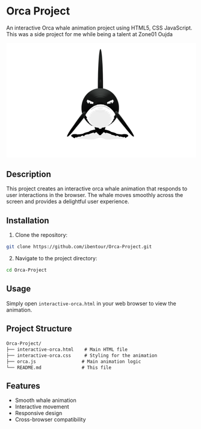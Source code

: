 # Orca Project

An interactive Orca whale animation project using HTML5, CSS JavaScript.
This was a side project for me while being a talent at Zone01 Oujda

![Ismail Bentour - Orca Whale Animation](orca-browser.png)


## Description

This project creates an interactive orca whale animation that responds to user interactions in the browser. The whale moves smoothly across the screen and provides a delightful user experience.

## Installation

1. Clone the repository:
```bash
git clone https://github.com/ibentour/Orca-Project.git
```

2. Navigate to the project directory:
```bash
cd Orca-Project
```

## Usage

Simply open `interactive-orca.html` in your web browser to view the animation.

## Project Structure

```
Orca-Project/
├── interactive-orca.html    # Main HTML file
├── interactive-orca.css     # Styling for the animation
├── orca.js                 # Main animation logic
└── README.md               # This file
```

## Features

- Smooth whale animation
- Interactive movement
- Responsive design
- Cross-browser compatibility